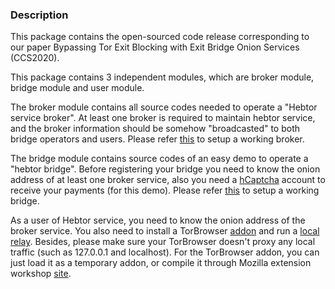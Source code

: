 ### Description

This package contains the open-sourced code release corresponding to our paper Bypassing Tor Exit Blocking with Exit Bridge Onion Services (CCS2020).

This package contains 3 independent modules, which are broker module, bridge module and user module. 

The broker module contains all source codes needed to operate a "Hebtor service broker". At least one broker is required to maintain hebtor service, 
and the broker information should be somehow "broadcasted" to both bridge operators and users. Please refer 
[this](https://github.com/GUSecLab/tor-exit-relays/blob/master/hebtor/broker/) to setup a working broker.

The bridge module contains source codes of an easy demo to operate a "hebtor bridge". Before registering your bridge you need to know the onion address
of at least one broker service, also you need a [hCaptcha](https://www.hcaptcha.com/) account to receive your payments (for this demo). Please refer 
[this](https://github.com/GUSecLab/tor-exit-relays/tree/master/hebtor/hebtor_proxy) to setup a working bridge.

As a user of Hebtor service, you need to know the onion address of the broker service. You also need to install a TorBrowser 
[addon](https://github.com/GUSecLab/tor-exit-relays/tree/master/hebtor/hebtor_browser_add_on) and run a 
[local relay](https://github.com/GUSecLab/tor-exit-relays/tree/master/hebtor/relay_local). Besides, please make sure your TorBrowser doesn't proxy any 
local traffic (such as 127.0.0.1 and localhost). For the TorBrowser addon, you can just load it as a temporary addon, or compile it through Mozilla extension
workshop [site](https://extensionworkshop.com/documentation/publish/submitting-an-add-on/).


